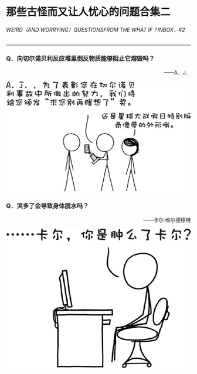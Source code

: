 # 那些古怪而又让人忧心的问题合集二
###### WEIRD（AND WORRYING）QUESTIONSFROM THE WHAT IF？INBOX，#2
***
### Q．向切尔诺贝利反应堆里倒反物质能够阻止它熔毁吗？
<p align="right">——A．J．</p>

![3](./imgs/WIB-3.png)

### Q．哭多了会导致身体脱水吗？
<p align="right">——卡尔·维尔德穆特</p>

![4](./imgs/WIB-4.png)
